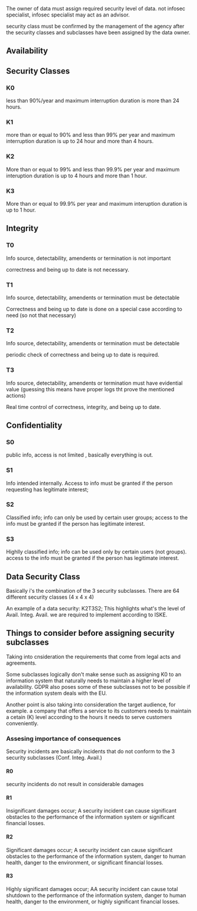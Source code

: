 The owner of data must assign required security level of data. not infosec specialist, infosec specialist may act as an advisor.

security class must be confirmed by the management of the agency after the security classes and subclasses have been assigned by the data owner.

## Availability

## Security Classes

### K0

less than 90%/year and maximum interruption duration is more than 24 hours.

### K1

more than or equal to 90% and less than 99% per year and maximum interruption duration is up to 24 hour and more than 4 hours.

### K2

More than or equal to 99% and less than 99.9% per year and maximum interuption duration is up to 4 hours and more than 1 hour.

### K3

More than or equal to 99.9% per year and maximum interuption duration is up to 1 hour.

## Integrity

### T0

Info source, detectability, amendents or termination is not important

correctness and being up to date is not necessary.

### T1

Info source, detectability, amendents or termination must be detectable

Correctness and being up to date is done on a special case according to need (so not that necessary)

### T2

Info source, detectability, amendents or termination must be detectable

periodic check of correctness and being up to date is required.

### T3

Info source, detectability, amendents or termination must have evidential value (guessing this means have proper logs tht prove the mentioned actions)

Real time control of correctness, integrity, and being up to date.

## Confidentiality

### S0
public info, access is not limited , basically everything is out.

### S1

Info intended internally.
Access to info must be granted if the person requesting has legitimate interest;

### S2

Classified info;
info can only be used by certain user groups; access to the info must be granted if the person has legitimate interest.

### S3

Highlly classified info;
info can be used only by certain users (not groups). access to the info must be granted if the person has legitimate interest.


## Data Security Class

Basically i's the combination of the 3 security subclasses. There are 64 different security classes (4 x 4 x 4)

An example of a data security: K2T3S2; This highlights what's the level of Avail. Integ. Avail. we are required to implement according to ISKE.

## Things to consider before assigning security subclasses

Taking into cnsideration the requirements that come from legal acts and agreements.

Some subclasses logically don't make sense such as assigning K0 to an information system that naturally needs to maintain a higher level of availability.
GDPR also poses some of these subclasses not to be possible if the information system deals with the EU.

Another point is also taking into consideration the target audience, for example. a company that offers a service to its customers needs to maintain a cetain (K) level according to the hours it needs to serve customers conveniently.

### Assesing importance of consequences
Security incidents are basically incidents that do not conform to the 3 security subclasses (Conf. Integ. Avail.)

#### R0

security incidents do not result in considerable damages 

#### R1

Insignificant damages occur;
A security incident can cause significant obstacles to the performance of the information system or significant financial losses.

#### R2

Significant damages occur;
A security incident can cause significant obstacles to the performance of the information system, danger to human health, danger to the environment, or significant financial losses.

#### R3

Highly significant damages occur;
AA security incident can cause total shutdown to the performance of the information system, danger to human health, danger to the environment, or highly significant financial losses.
